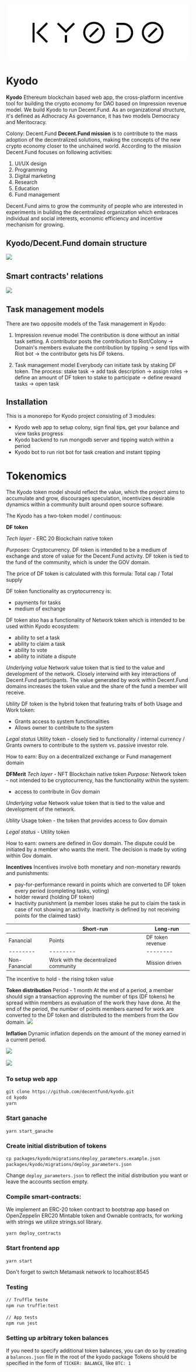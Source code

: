 <img align="center" src="./img/kyodo_logo.svg" />

# Kyodo
**Kyodo**
Ethereum blockchain based web app, the cross-platform incentive tool for building the crypto economy for DAO based on Impression revenue model. We build Kyodo to run Decent.Fund. 
As an organizational structure, it's defined as Adhocracy
As governance, it has two models Democracy and Meritocracy.

Colony: Decent.Fund
**Decent.Fund mission** is to contribute to the mass adoption of the decentralized solutions, making the concepts of the new crypto economy closer to the unchained world. According to the mission Decent.Fund focuses on following activities:

1. UI/UX design
2. Programming
3. Digital marketing
4. Research
5. Education
6. Fund management 

Decent.Fund aims to grow the community of people who are interested in experiments in building the decentralized organization which embraces individual and social interests, economic efficiency and incentive mechanism for growing.

## Kyodo/Decent.Fund domain structure
![](https://i.imgur.com/ec7SFum.png)

## Smart contracts' relations
![](https://i.imgur.com/SQ1tplh.png)

## Task management models
There are two opposite models of the Task management in Kyodo:

1. Impression revenue model
The contribution is done without an initial task setting. 
A contributor posts the contribution to Riot/Colony → Domain's members evaluate the contribution by tipping → send tips with Riot bot → the contributor gets his DF tokens.

2. Task management model
Everybody can initiate task by staking DF token.
The process:
stake task → add task description → assign roles →  define an amount of DF token to stake to participate → define reward tasks  → open task

## Installation
This is a monorepo for Kyodo project consisting of 3 modules:
- Kyodo web app to setup colony, sign final tips, get your balance and view tasks progress
- Kyodo backend to run mongodb server and tipping watch within a period
- Kyodo bot to run riot bot for task creation and instant tipping

# **Tokenomics**

The Kyodo token model should reflect the value, which the project aims to accumulate and grow, discourages speculation, incentivizes desirable dynamics within a community built around open source software. 

The Kyodo has a two-token model / continuous: 

**DF token**

*Tech layer* - ERC 20 Blockchain native token
 
*Purposes:*
Cryptocurrency. DF token is intended to be a medium of exchange and store of value for the Decent.Fund activity.  DF token is tied to the fund of the community, which is under the GOV domain. 

The price of DF token is calculated with this formula:
Total cap / Total supply

DF token functionality as cryptocurrency is:
- payments for tasks
- medium of exchange


DF token also has a functionality of  Network token which is intended to be used within Kyodo ecosystem:
- ability to set a task
- ability to claim a task
- ability to vote
- ability to initiate a dispute 

*Underlying value*
Network value token that is tied to the value and development of the network. 
Closely interwind with key interactions of Decent.Fund participants. The value generated by work within Decent.Fund domains increases the token value and the share of the fund a member will receive.

*Utility*
DF token is the hybrid token that featuring traits of both Usage and Work token:
- Grants access to system functionalities
- Allows owner to contribute to the system

*Legal status*
Utility token - closely tied to functionality  / internal currency / Grants owners to contribute to the system vs. passive investor role. 

How to earn: Buy on a decentralized exchange or Fund management domain

**DFMerit** 
*Tech layer* - NFT Blockchain native token
*Purpose:*
Network token - not intended to be cryptocurrency, has the functionality within the system:
- access to contribute in Gov domain

*Underlying value* 
Network value token that is tied to the value and development of the network. 

*Utility* 
Usage token - the token that provides access to Gov domain 

*Legal status* - Utility token

How to earn: owners are defined in Gov domain. The dispute could be initiated by a member who wants the merit. The decision is made by voting within Gov domain. 

**Incentives**
Incentives involve both monetary and non-monetary rewards and punishments:
- pay-for-performance reward in points which are converted to DF token every period (completing tasks, voting)
- holder reward (holding DF token)
- Inactivity punishment (a member loses stake he put to claim the task in case  of not showing an activity. Inactivity is defined by not receiving points for the claimed task)

|  | Short-run | Long-run |
| -------- | -------- | -------- |
| Fanancial    | Points     | DF token revenue     |
| -------- | -------- | -------- |
| Non-Fanancial    | Work with the decentralized community     | Mission driven    |

The incentive to hold - the rising token value

**Token distribution**
Period - 1 month
At the end of a period, a member should sign a transaction approving the number of tips (DF tokens) he spread within members as evaluation of the work they have done. 
At the end of the period, the number of points members earned for work are converted to the DF token and distributed to the members from the Gov domain.
![](https://i.imgur.com/fEaJ4b0.png)

**Inflation**
Dynamic inflation depends on the amount of the money earned in a current period.







![](https://i.imgur.com/KcjRVop.png)

![](https://i.imgur.com/rmQ2QMA.png)

### To setup web app

```
git clone https://github.com/decentfund/kyodo.git
cd kyodo
yarn
```

### Start ganache

```
yarn start_ganache
```

### Create initial distribution of tokens

```
cp packages/kyodo/migrations/deploy_parameters.example.json packages/kyodo/migrations/deploy_parameters.json
```

Change `deploy_parameters.json` to reflect the initial distribution you want or leave the accounts section empty.

### Compile smart-contracts:
We implement an ERC-20 token contract to bootstrap app based on OpenZeppelin ERC20 Mintable token and Ownable contracts, for working with strings we utilize strings.sol library.

```
yarn deploy_contracts
```

### Start frontend app

```
yarn start
```

Don't forget to switch Metamask network to localhost:8545


### Testing

```
// Truffle teste
npm run truffle:test

// App tests
npm run jest
```

### Setting up arbitrary token balances

If you need to specify additional token balances, you can do so by creating a `balances.json` file in the root of the kyodo package
Tokens should be specified in the form of `TICKER: BALANCE`, like `BTC: 1`
